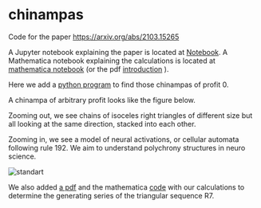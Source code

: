# chinampas
Code for the paper https://arxiv.org/abs/2103.15265

A Jupyter notebook explaining the paper is located at  [Notebook](Chinampas.ipynb). A Mathematica notebook explaining the calculations is located at [mathematica notebook](Introduction.nb) (or the pdf [introduction](introduction.pdf) ). 


Here we add a [python program](main.py) to find those chinampas of profit 0.

A chinampa of arbitrary profit looks like the figure below.

Zooming out, we see chains of isoceles right triangles of different size but all looking at the same direction, stacked into each other.

Zooming in, we see a model of neural activations, or cellular automata following rule 192. We aim to understand polychrony structures in neuro science.

![standart](https://user-images.githubusercontent.com/18435221/112927159-8c8d2100-90e2-11eb-93a0-69e93edf529b.png)


We also added [a pdf](R7.pdf) and the mathematica [code](Computation_of_R7.nb) with our calculations to determine the generating series of the triangular sequence R7.
